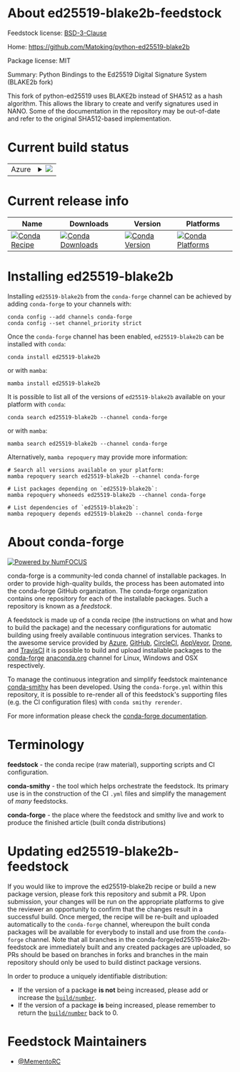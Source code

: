 About ed25519-blake2b-feedstock
===============================

Feedstock license: [BSD-3-Clause](https://github.com/conda-forge/ed25519-blake2b-feedstock/blob/main/LICENSE.txt)

Home: https://github.com/Matoking/python-ed25519-blake2b

Package license: MIT

Summary: Python Bindings to the Ed25519 Digital Signature System (BLAKE2b fork)

This fork of python-ed25519 uses BLAKE2b instead of SHA512 as a hash algorithm.
This allows the library to create and verify signatures used in NANO.
Some of the documentation in the repository may be out-of-date and
refer to the original SHA512-based implementation.


Current build status
====================


<table>
    
  <tr>
    <td>Azure</td>
    <td>
      <details>
        <summary>
          <a href="https://dev.azure.com/conda-forge/feedstock-builds/_build/latest?definitionId=21602&branchName=main">
            <img src="https://dev.azure.com/conda-forge/feedstock-builds/_apis/build/status/ed25519-blake2b-feedstock?branchName=main">
          </a>
        </summary>
        <table>
          <thead><tr><th>Variant</th><th>Status</th></tr></thead>
          <tbody><tr>
              <td>linux_64_python3.10.____cpython</td>
              <td>
                <a href="https://dev.azure.com/conda-forge/feedstock-builds/_build/latest?definitionId=21602&branchName=main">
                  <img src="https://dev.azure.com/conda-forge/feedstock-builds/_apis/build/status/ed25519-blake2b-feedstock?branchName=main&jobName=linux&configuration=linux%20linux_64_python3.10.____cpython" alt="variant">
                </a>
              </td>
            </tr><tr>
              <td>linux_64_python3.11.____cpython</td>
              <td>
                <a href="https://dev.azure.com/conda-forge/feedstock-builds/_build/latest?definitionId=21602&branchName=main">
                  <img src="https://dev.azure.com/conda-forge/feedstock-builds/_apis/build/status/ed25519-blake2b-feedstock?branchName=main&jobName=linux&configuration=linux%20linux_64_python3.11.____cpython" alt="variant">
                </a>
              </td>
            </tr><tr>
              <td>linux_64_python3.8.____cpython</td>
              <td>
                <a href="https://dev.azure.com/conda-forge/feedstock-builds/_build/latest?definitionId=21602&branchName=main">
                  <img src="https://dev.azure.com/conda-forge/feedstock-builds/_apis/build/status/ed25519-blake2b-feedstock?branchName=main&jobName=linux&configuration=linux%20linux_64_python3.8.____cpython" alt="variant">
                </a>
              </td>
            </tr><tr>
              <td>linux_64_python3.9.____cpython</td>
              <td>
                <a href="https://dev.azure.com/conda-forge/feedstock-builds/_build/latest?definitionId=21602&branchName=main">
                  <img src="https://dev.azure.com/conda-forge/feedstock-builds/_apis/build/status/ed25519-blake2b-feedstock?branchName=main&jobName=linux&configuration=linux%20linux_64_python3.9.____cpython" alt="variant">
                </a>
              </td>
            </tr><tr>
              <td>osx_64_python3.10.____cpython</td>
              <td>
                <a href="https://dev.azure.com/conda-forge/feedstock-builds/_build/latest?definitionId=21602&branchName=main">
                  <img src="https://dev.azure.com/conda-forge/feedstock-builds/_apis/build/status/ed25519-blake2b-feedstock?branchName=main&jobName=osx&configuration=osx%20osx_64_python3.10.____cpython" alt="variant">
                </a>
              </td>
            </tr><tr>
              <td>osx_64_python3.11.____cpython</td>
              <td>
                <a href="https://dev.azure.com/conda-forge/feedstock-builds/_build/latest?definitionId=21602&branchName=main">
                  <img src="https://dev.azure.com/conda-forge/feedstock-builds/_apis/build/status/ed25519-blake2b-feedstock?branchName=main&jobName=osx&configuration=osx%20osx_64_python3.11.____cpython" alt="variant">
                </a>
              </td>
            </tr><tr>
              <td>osx_64_python3.8.____cpython</td>
              <td>
                <a href="https://dev.azure.com/conda-forge/feedstock-builds/_build/latest?definitionId=21602&branchName=main">
                  <img src="https://dev.azure.com/conda-forge/feedstock-builds/_apis/build/status/ed25519-blake2b-feedstock?branchName=main&jobName=osx&configuration=osx%20osx_64_python3.8.____cpython" alt="variant">
                </a>
              </td>
            </tr><tr>
              <td>osx_64_python3.9.____cpython</td>
              <td>
                <a href="https://dev.azure.com/conda-forge/feedstock-builds/_build/latest?definitionId=21602&branchName=main">
                  <img src="https://dev.azure.com/conda-forge/feedstock-builds/_apis/build/status/ed25519-blake2b-feedstock?branchName=main&jobName=osx&configuration=osx%20osx_64_python3.9.____cpython" alt="variant">
                </a>
              </td>
            </tr><tr>
              <td>win_64_python3.10.____cpython</td>
              <td>
                <a href="https://dev.azure.com/conda-forge/feedstock-builds/_build/latest?definitionId=21602&branchName=main">
                  <img src="https://dev.azure.com/conda-forge/feedstock-builds/_apis/build/status/ed25519-blake2b-feedstock?branchName=main&jobName=win&configuration=win%20win_64_python3.10.____cpython" alt="variant">
                </a>
              </td>
            </tr><tr>
              <td>win_64_python3.11.____cpython</td>
              <td>
                <a href="https://dev.azure.com/conda-forge/feedstock-builds/_build/latest?definitionId=21602&branchName=main">
                  <img src="https://dev.azure.com/conda-forge/feedstock-builds/_apis/build/status/ed25519-blake2b-feedstock?branchName=main&jobName=win&configuration=win%20win_64_python3.11.____cpython" alt="variant">
                </a>
              </td>
            </tr><tr>
              <td>win_64_python3.8.____cpython</td>
              <td>
                <a href="https://dev.azure.com/conda-forge/feedstock-builds/_build/latest?definitionId=21602&branchName=main">
                  <img src="https://dev.azure.com/conda-forge/feedstock-builds/_apis/build/status/ed25519-blake2b-feedstock?branchName=main&jobName=win&configuration=win%20win_64_python3.8.____cpython" alt="variant">
                </a>
              </td>
            </tr><tr>
              <td>win_64_python3.9.____cpython</td>
              <td>
                <a href="https://dev.azure.com/conda-forge/feedstock-builds/_build/latest?definitionId=21602&branchName=main">
                  <img src="https://dev.azure.com/conda-forge/feedstock-builds/_apis/build/status/ed25519-blake2b-feedstock?branchName=main&jobName=win&configuration=win%20win_64_python3.9.____cpython" alt="variant">
                </a>
              </td>
            </tr>
          </tbody>
        </table>
      </details>
    </td>
  </tr>
</table>

Current release info
====================

| Name | Downloads | Version | Platforms |
| --- | --- | --- | --- |
| [![Conda Recipe](https://img.shields.io/badge/recipe-ed25519--blake2b-green.svg)](https://anaconda.org/conda-forge/ed25519-blake2b) | [![Conda Downloads](https://img.shields.io/conda/dn/conda-forge/ed25519-blake2b.svg)](https://anaconda.org/conda-forge/ed25519-blake2b) | [![Conda Version](https://img.shields.io/conda/vn/conda-forge/ed25519-blake2b.svg)](https://anaconda.org/conda-forge/ed25519-blake2b) | [![Conda Platforms](https://img.shields.io/conda/pn/conda-forge/ed25519-blake2b.svg)](https://anaconda.org/conda-forge/ed25519-blake2b) |

Installing ed25519-blake2b
==========================

Installing `ed25519-blake2b` from the `conda-forge` channel can be achieved by adding `conda-forge` to your channels with:

```
conda config --add channels conda-forge
conda config --set channel_priority strict
```

Once the `conda-forge` channel has been enabled, `ed25519-blake2b` can be installed with `conda`:

```
conda install ed25519-blake2b
```

or with `mamba`:

```
mamba install ed25519-blake2b
```

It is possible to list all of the versions of `ed25519-blake2b` available on your platform with `conda`:

```
conda search ed25519-blake2b --channel conda-forge
```

or with `mamba`:

```
mamba search ed25519-blake2b --channel conda-forge
```

Alternatively, `mamba repoquery` may provide more information:

```
# Search all versions available on your platform:
mamba repoquery search ed25519-blake2b --channel conda-forge

# List packages depending on `ed25519-blake2b`:
mamba repoquery whoneeds ed25519-blake2b --channel conda-forge

# List dependencies of `ed25519-blake2b`:
mamba repoquery depends ed25519-blake2b --channel conda-forge
```


About conda-forge
=================

[![Powered by
NumFOCUS](https://img.shields.io/badge/powered%20by-NumFOCUS-orange.svg?style=flat&colorA=E1523D&colorB=007D8A)](https://numfocus.org)

conda-forge is a community-led conda channel of installable packages.
In order to provide high-quality builds, the process has been automated into the
conda-forge GitHub organization. The conda-forge organization contains one repository
for each of the installable packages. Such a repository is known as a *feedstock*.

A feedstock is made up of a conda recipe (the instructions on what and how to build
the package) and the necessary configurations for automatic building using freely
available continuous integration services. Thanks to the awesome service provided by
[Azure](https://azure.microsoft.com/en-us/services/devops/), [GitHub](https://github.com/),
[CircleCI](https://circleci.com/), [AppVeyor](https://www.appveyor.com/),
[Drone](https://cloud.drone.io/welcome), and [TravisCI](https://travis-ci.com/)
it is possible to build and upload installable packages to the
[conda-forge](https://anaconda.org/conda-forge) [anaconda.org](https://anaconda.org/)
channel for Linux, Windows and OSX respectively.

To manage the continuous integration and simplify feedstock maintenance
[conda-smithy](https://github.com/conda-forge/conda-smithy) has been developed.
Using the ``conda-forge.yml`` within this repository, it is possible to re-render all of
this feedstock's supporting files (e.g. the CI configuration files) with ``conda smithy rerender``.

For more information please check the [conda-forge documentation](https://conda-forge.org/docs/).

Terminology
===========

**feedstock** - the conda recipe (raw material), supporting scripts and CI configuration.

**conda-smithy** - the tool which helps orchestrate the feedstock.
                   Its primary use is in the construction of the CI ``.yml`` files
                   and simplify the management of *many* feedstocks.

**conda-forge** - the place where the feedstock and smithy live and work to
                  produce the finished article (built conda distributions)


Updating ed25519-blake2b-feedstock
==================================

If you would like to improve the ed25519-blake2b recipe or build a new
package version, please fork this repository and submit a PR. Upon submission,
your changes will be run on the appropriate platforms to give the reviewer an
opportunity to confirm that the changes result in a successful build. Once
merged, the recipe will be re-built and uploaded automatically to the
`conda-forge` channel, whereupon the built conda packages will be available for
everybody to install and use from the `conda-forge` channel.
Note that all branches in the conda-forge/ed25519-blake2b-feedstock are
immediately built and any created packages are uploaded, so PRs should be based
on branches in forks and branches in the main repository should only be used to
build distinct package versions.

In order to produce a uniquely identifiable distribution:
 * If the version of a package **is not** being increased, please add or increase
   the [``build/number``](https://docs.conda.io/projects/conda-build/en/latest/resources/define-metadata.html#build-number-and-string).
 * If the version of a package **is** being increased, please remember to return
   the [``build/number``](https://docs.conda.io/projects/conda-build/en/latest/resources/define-metadata.html#build-number-and-string)
   back to 0.

Feedstock Maintainers
=====================

* [@MementoRC](https://github.com/MementoRC/)

